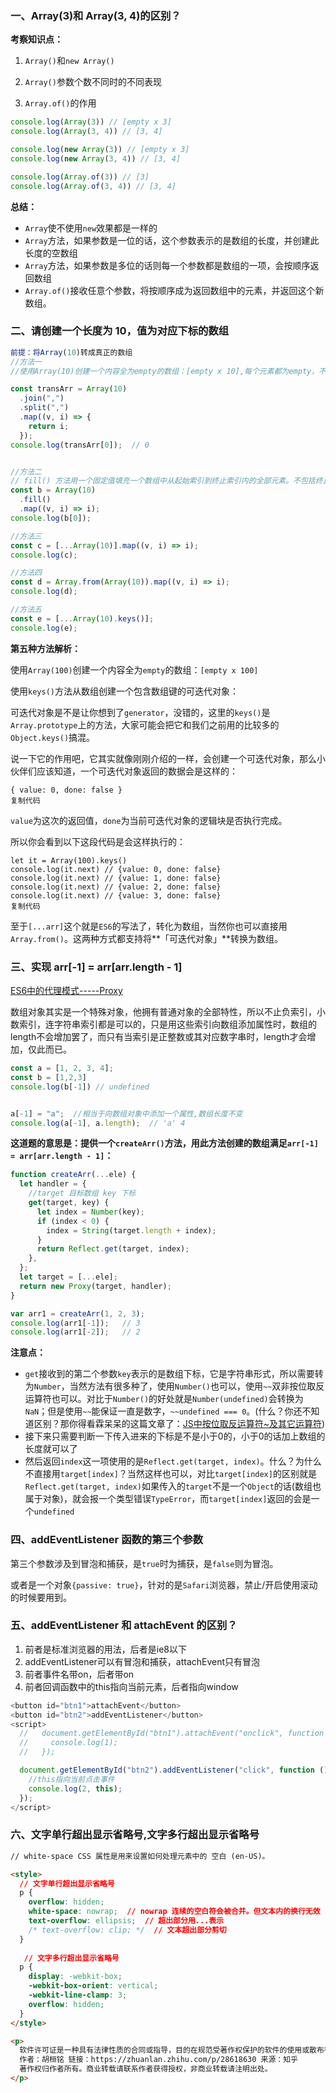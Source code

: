 ### 一、Array(3)和 Array(3, 4)的区别？

**考察知识点：**

1. `Array()`和`new Array()`

2. `Array()`参数个数不同时的不同表现

3. `Array.of()`的作用

```javascript
console.log(Array(3)) // [empty x 3]
console.log(Array(3, 4)) // [3, 4]

console.log(new Array(3)) // [empty x 3]
console.log(new Array(3, 4)) // [3, 4]

console.log(Array.of(3)) // [3]
console.log(Array.of(3, 4)) // [3, 4]

```

**总结：**

- `Array`使不使用`new`效果都是一样的
- `Array`方法，如果参数是一位的话，这个参数表示的是数组的长度，并创建此长度的空数组
- `Array`方法，如果参数是多位的话则每一个参数都是数组的一项，会按顺序返回数组
- `Array.of()`接收任意个参数，将按顺序成为返回数组中的元素，并返回这个新数组。

### 二、请创建一个长度为 10，值为对应下标的数组

```javascript
前提：将Array(10)转成真正的数组
//方法一
//使用Array(10)创建一个内容全为empty的数组：[empty x 10],每个元素都为empty，不能直接遍历

const transArr = Array(10)
  .join(",")
  .split(",")
  .map((v, i) => {
    return i;
  });
console.log(transArr[0]);  // 0


//方法二
// fill() 方法用一个固定值填充一个数组中从起始索引到终止索引内的全部元素。不包括终止索引。
const b = Array(10)
  .fill()
  .map((v, i) => i);
console.log(b[0]);

//方法三
const c = [...Array(10)].map((v, i) => i);
console.log(c);

//方法四
const d = Array.from(Array(10)).map((v, i) => i);
console.log(d);

//方法五
const e = [...Array(10).keys()];
console.log(e);
```

**第五种方法解析：**

使用`Array(100)`创建一个内容全为`empty`的数组：`[empty x 100]`

使用`keys()`方法从数组创建一个包含数组键的可迭代对象：

可迭代对象是不是让你想到了`generator`，没错的，这里的`keys()`是`Array.prototype`上的方法，大家可能会把它和我们之前用的比较多的`Object.keys()`搞混。

说一下它的作用吧，它其实就像刚刚介绍的一样，会创建一个可迭代对象，那么小伙伴们应该知道，一个可迭代对象返回的数据会是这样的：

```
{ value: 0, done: false }
复制代码
```

`value`为这次的返回值，`done`为当前可迭代对象的逻辑块是否执行完成。

所以你会看到以下这段代码是会这样执行的：

```
let it = Array(100).keys()
console.log(it.next) // {value: 0, done: false}
console.log(it.next) // {value: 1, done: false}
console.log(it.next) // {value: 2, done: false}
console.log(it.next) // {value: 3, done: false}
复制代码
```

至于`[...arr]`这个就是`ES6`的写法了，转化为数组，当然你也可以直接用`Array.from()`。这两种方式都支持将**「可迭代对象」**转换为数组。



### 三、实现 arr[-1] = arr[arr.length - 1]

[ES6中的代理模式-----Proxy](https://juejin.cn/post/6844903545599164423)

数组对象其实是一个特殊对象，他拥有普通对象的全部特性，所以不止负索引，小数索引，连字符串索引都是可以的，只是用这些索引向数组添加属性时，数组的length不会增加罢了，而只有当索引是正整数或其对应数字串时，length才会增加，仅此而已。

```javascript
const a = [1, 2, 3, 4];
const b = [1,2,3]
console.log(b[-1]) // undefined


a[-1] = "a";  //相当于向数组对象中添加一个属性,数组长度不变
console.log(a[-1], a.length);  // 'a' 4
```



**这道题的意思是：提供一个`createArr()`方法，用此方法创建的数组满足`arr[-1] = arr[arr.length - 1]`：**

```javascript
function createArr(...ele) {
  let handler = {
    //target 目标数组 key 下标
    get(target, key) {
      let index = Number(key);
      if (index < 0) {
        index = String(target.length + index);
      }
      return Reflect.get(target, index);
    },
  };
  let target = [...ele];
  return new Proxy(target, handler);
}

var arr1 = createArr(1, 2, 3);
console.log(arr1[-1]);   // 3
console.log(arr1[-2]);   // 2
```

**注意点：**

- `get`接收到的第二个参数`key`表示的是数组下标，它是字符串形式，所以需要转为`Number`，当然方法有很多种了，使用`Number()`也可以，使用`~~`双非按位取反运算符也可以。对比于`Number()`的好处就是`Number(undefined)`会转换为`NaN`；但是使用`~~`能保证一直是数字，`~~undefined === 0`。(什么？你还不知道区别？那你得看霖呆呆的这篇文章了：[JS中按位取反运算符~及其它运算符](https://link.juejin.cn?target=https%3A%2F%2Fwww.jianshu.com%2Fp%2F3c0f56f3190a))
- 接下来只需要判断一下传入进来的下标是不是小于0的，小于0的话加上数组的长度就可以了
- 然后返回`index`这一项使用的是`Reflect.get(target, index)`。什么？为什么不直接用`target[index]`？当然这样也可以，对比`target[index]`的区别就是`Reflect.get(target, index)`如果传入的`target`不是一个`Object`的话(数组也属于对象)，就会报一个类型错误`TypeError`，而`target[index]`返回的会是一个`undefined`



### 四、addEventListener 函数的第三个参数

第三个参数涉及到冒泡和捕获，是`true`时为捕获，是`false`则为冒泡。

或者是一个对象`{passive: true}`，针对的是`Safari`浏览器，禁止/开启使用滚动的时候要用到。

### 五、addEventListener 和 attachEvent 的区别？

1. 前者是标准浏览器的用法，后者是ie8以下
2. addEventListener可以有冒泡和捕获，attachEvent只有冒泡
3. 前者事件名带on，后者带on
4. 前者回调函数中的this指向当前元素，后者指向window

```javascript
<button id="btn1">attachEvent</button>
<button id="btn2">addEventListener</button>
<script>
  //   document.getElementById("btn1").attachEvent("onclick", function () {
  //     console.log(1);
  //   });

  document.getElementById("btn2").addEventListener("click", function () {
    //this指向当前点击事件
    console.log(2, this);
  });
</script>
```



### 六、文字单行超出显示省略号,文字多行超出显示省略号

```html
// white-space CSS 属性是用来设置如何处理元素中的 空白 (en-US)。

<style>
  // 文字单行超出显示省略号
  p {
    overflow: hidden;
    white-space: nowrap;  // nowrap 连续的空白符会被合并。但文本内的换行无效
    text-overflow: ellipsis;  // 超出部分用...表示
    /* text-overflow: clip; */  // 文本超出部分剪切
  }
  
   // 文字多行超出显示省略号
  p {
    display: -webkit-box;
    -webkit-box-orient: vertical;
    -webkit-line-clamp: 3;
    overflow: hidden;
  }
</style>

<p>
  软件许可证是一种具有法律性质的合同或指导，目的在规范受著作权保护的软件的使用或散布行为。通常的授权方式会允许用户来使用单一或多份该软件的复制，因为若无授权而径予使用该软件，将违反著作权法给予该软件开发者的专属保护。效用上来说，软件授权是软件开发者与其用户之间的一份合约，用来保证在匹配授权范围的情况下，用户将不会受到控告。
  作者：胡桓铭 链接：https://zhuanlan.zhihu.com/p/28618630 来源：知乎
  著作权归作者所有。商业转载请联系作者获得授权，非商业转载请注明出处。
</p>
```

